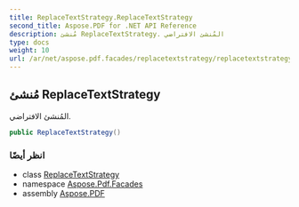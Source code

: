 ```yaml
---
title: ReplaceTextStrategy.ReplaceTextStrategy
second_title: Aspose.PDF for .NET API Reference
description: مُنشئ ReplaceTextStrategy. المُنشئ الافتراضي
type: docs
weight: 10
url: /ar/net/aspose.pdf.facades/replacetextstrategy/replacetextstrategy/
---
```

## مُنشئ ReplaceTextStrategy

المُنشئ الافتراضي.

```csharp
public ReplaceTextStrategy()
```

### انظر أيضًا

* class [ReplaceTextStrategy](../)
* namespace [Aspose.Pdf.Facades](../../../aspose.pdf.facades/)
* assembly [Aspose.PDF](../../../)